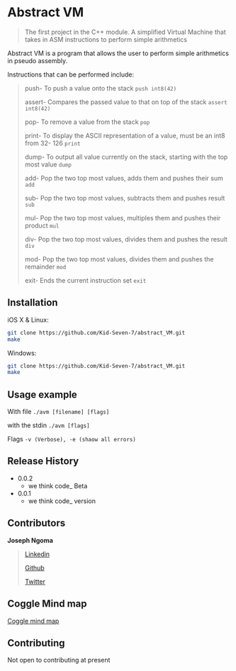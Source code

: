 # Abstract VM

> The first project in the C++ module.
>A simplified Virtual Machine that takes in ASM instructions to
perform simple arithmetics

Abstract VM is a program that allows the user to perform simple arithmetics in pseudo assembly.

Instructions that can be performed include:
>push- To push a value onto the stack ``push int8(42)``
>
>assert- Compares the passed value to that on top of the stack ``assert int8(42)``
>
>pop- To remove a value from the stack ``pop``
>
>print- To display the ASCII representation of a value, must be an int8 from 32- 126 ``print``
>
>dump- To output all value currently on the stack, starting with the top most value ``dump``
>
>add- Pop the two top most values, adds them and pushes their sum ``add``
>
>sub- Pop the two top most values, subtracts them and pushes result ``sub``
>
>mul- Pop the two top most values, multiples them and pushes their product ``mul``
>
>div- Pop the two top most values, divides them and pushes the result ``div``
>
>mod- Pop the two top most values, divides them and pushes the remainder ``mod``
>
>exit- Ends the current instruction set ``exit``
>

## Installation

iOS X & Linux:

```sh
git clone https://github.com/Kid-Seven-7/abstract_VM.git
make
```

Windows:

```sh
git clone https://github.com/Kid-Seven-7/abstract_VM.git
make
```

## Usage example

With file ``./avm [filename] [flags] ``

with the stdin ``./avm [flags] ``

Flags ``-v (Verbose), -e (shaow all errors)``

## Release History

* 0.0.2
	* we think code_ Beta
* 0.0.1
  * we think code_ version

## Contributors

**Joseph Ngoma**
>[Linkedin](https://www.linkedin.com/in/joseph-ngoma-03189214b/)
>
>[Github](https://github.com/Kid-Seven-7)
>
>[Twitter](https://twitter.com/mr_joey0707)
>

## Coggle Mind map
[Coggle mind map](https://coggle.it/diagram/WzRwAjCAbm_AquTD/t/-/d49927e3c2dbe46a62877a4fdb3ee68991934e750fef93495c036af75906a4c9)

## Contributing

Not open to contributing at present
